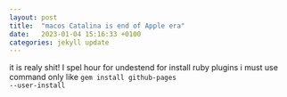 ```yaml
---
layout: post
title:  "macos Catalina is end of Apple era"
date:   2023-01-04 15:16:33 +0100
categories: jekyll update
---
```

it is realy shit! I spel hour for undestend for install ruby plugins i must use command only like
<code>gem install github-pages --user-install</code>